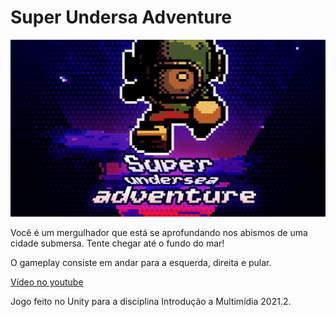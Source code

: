 # Super Undersa Adventure

![Alt text](./cover.png)

Você é um mergulhador que está se aprofundando nos abismos de uma cidade submersa. Tente chegar até o fundo do mar!

O gameplay consiste em andar para a esquerda, direita e pular.

[Vídeo no youtube](https://www.youtube.com/watch?v=x_fmCbcdn_I)

Jogo feito no Unity para a disciplina Introdução a Multimídia 2021.2.